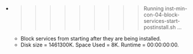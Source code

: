 * >>>>>>>>> Running inst-min-con-04-block-services-start-postinstall.sh ...
  * Block services from starting after they are being installed.
  * Disk size = 1461300K. Space Used = 8K. Runtime = 00:00:00:00.
